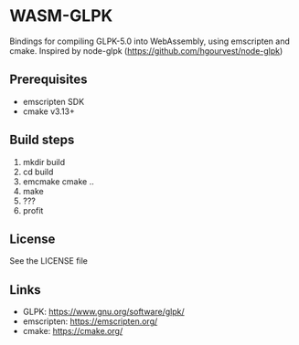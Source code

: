 # WASM-GLPK

Bindings for compiling GLPK-5.0 into WebAssembly, using emscripten and cmake.
Inspired by node-glpk (https://github.com/hgourvest/node-glpk)

## Prerequisites

* emscripten SDK
* cmake v3.13+

## Build steps

1. mkdir build
2. cd build
3. emcmake cmake ..
4. make
5. ???
6. profit

## License

See the LICENSE file

## Links

* GLPK: https://www.gnu.org/software/glpk/
* emscripten: https://emscripten.org/
* cmake: https://cmake.org/
